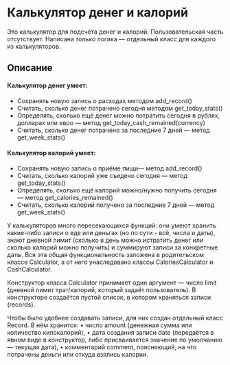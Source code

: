 # Калькулятор денег и калорий
Это калькулятор для подсчёта денег и калорий. Пользовательская часть отсутствует. Написана только логика — отдельный класс для каждого из калькуляторов.
## Описание
#### Калькулятор денег умеет:
* Сохранять новую запись о расходах методом add_record()
* Считать, сколько денег потрачено сегодня методом get_today_stats()
* Определять, сколько ещё денег можно потратить сегодня в рублях, долларах или евро — метод get_today_cash_remained(currency)
* Считать, сколько денег потрачено за последние 7 дней — метод get_week_stats()
#### Калькулятор калорий умеет:
* Сохранять новую запись о приёме пищи— метод add_record()
* Считать, сколько калорий уже съедено сегодня — метод get_today_stats()
* Определять, сколько ещё калорий можно/нужно получить сегодня — метод get_calories_remained()
* Считать, сколько калорий получено за последние 7 дней — метод get_week_stats()

У калькуляторов много пересекающихся функций: они умеют хранить какие-либо записи о еде или деньгах (но по сути - всё, числа и даты), знают дневной лимит (сколько в день можно истратить денег или сколько калорий можно получить) и суммируют записи за конкретные даты. Вся эта общая функциональность заложена в родительском классе Calculator, а от него унаследовано классы CaloriesCalculator и CashCalculator.

Конструктор класса Calculator принимает один аргумент — число limit (дневной лимит трат/калорий, который задаёт пользователь). В конструкторе создаётся пустой список, в котором храняться записи (records).

Чтобы было удобнее создавать записи, для них создан отдельный класс Record. В нём хранится: • число amount (денежная сумма или количество килокалорий), • дата создания записи date (передаётся в явном виде в конструктор, либо присваивается значение по умолчанию — текущая дата), • комментарий comment, поясняющий, на что потрачены деньги или откуда взялись калории.
